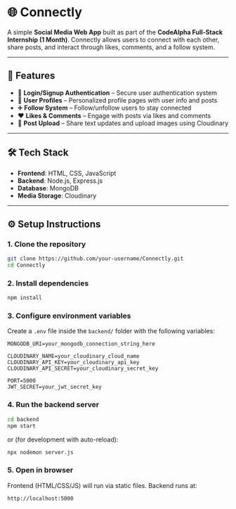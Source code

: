 # 🌐 Connectly

A simple **Social Media Web App** built as part of the **CodeAlpha Full-Stack Internship (1 Month)**.
Connectly allows users to connect with each other, share posts, and interact through likes, comments, and a follow system.

---

## 🚀 Features

* 🔐 **Login/Signup Authentication** – Secure user authentication system
* 👤 **User Profiles** – Personalized profile pages with user info and posts
* ➕ **Follow System** – Follow/unfollow users to stay connected
* ❤️ **Likes & Comments** – Engage with posts via likes and comments
* 📝 **Post Upload** – Share text updates and upload images using Cloudinary

---

## 🛠️ Tech Stack

* **Frontend**: HTML, CSS, JavaScript
* **Backend**: Node.js, Express.js
* **Database**: MongoDB
* **Media Storage**: Cloudinary

---

## ⚙️ Setup Instructions

### 1. Clone the repository

```bash
git clone https://github.com/your-username/Connectly.git
cd Connectly
```

### 2. Install dependencies

```bash
npm install
```

### 3. Configure environment variables

Create a `.env` file inside the `backend/` folder with the following variables:

```
MONGODB_URI=your_mongodb_connection_string_here

CLOUDINARY_NAME=your_cloudinary_cloud_name
CLOUDINARY_API_KEY=your_cloudinary_api_key
CLOUDINARY_API_SECRET=your_cloudinary_secret_key

PORT=5000
JWT_SECRET=your_jwt_secret_key
```

### 4. Run the backend server

```bash
cd backend
npm start
```

or (for development with auto-reload):

```bash
npx nodemon server.js
```

### 5. Open in browser

Frontend (HTML/CSS/JS) will run via static files. Backend runs at:

```
http://localhost:5000
```


